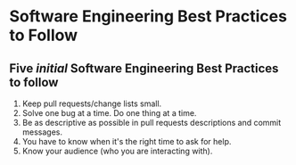 # Software Engineering Best Practices to Follow

## Five *initial* Software Engineering Best Practices to follow
1. Keep pull requests/change lists small.
2. Solve one bug at a time. Do one thing at a time.
3. Be as descriptive as possible in pull requests descriptions and commit messages.
4. You have to know when it's the right time to ask for help.
5. Know your audience (who you are interacting with).
